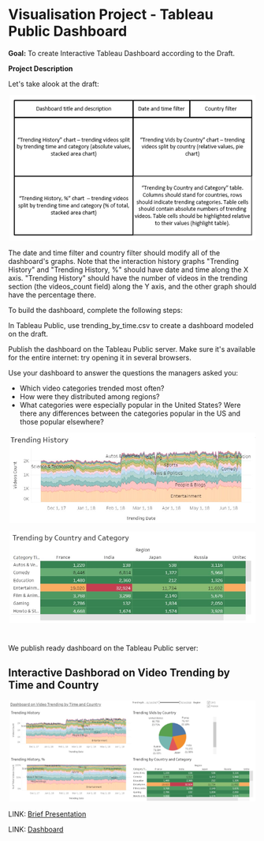 # Visualisation Project - Tableau Public Dashboard

**Goal:** To create Interactive Tableau Dashboard according to the Draft.

**Project Description**

Let's take alook at the draft:
<p align="center">
    <img src=draft_dashboard.png width=500>
</p>
The date and time filter and country filter should modify all of the dashboard's graphs. Note that the interaction history graphs "Trending History" and "Trending History, %" should have date and time along the X axis. "Trending History" should have the number of videos in the trending section (the videos_count field) along the Y axis, and the other graph should have the percentage there.


To build the dashboard, complete the following steps:

In Tableau Public, use trending_by_time.csv to create a dashboard modeled on the draft.

Publish the dashboard on the Tableau Public server. Make sure it's available for the entire internet: try opening it in several browsers. 

Use your dashboard to answer the questions the managers asked you:

- Which video categories trended most often?
- How were they distributed among regions?
- What categories were especially popular in the United States? Were there any differences between the categories popular in the US and those popular elsewhere?

<p align="center">
    <img src=trending_history.jpg width=500>
</p>

<p align="center">
    <img src=trending_table.jpg width=500>
</p>

#

We publish ready dashboard on the Tableau Public server:
## Interactive Dashborad on Video Trending by Time and Country

<p align="center">
    <img src=dashboard_entire.jpg width=500>
</p>


LINK: [Brief Presentation](presentation_video_trending1.pdf)



LINK: [Dashboard](https://public.tableau.com/app/profile/olga3629/viz/project_10_auto_nz/DashboardonVideoTrending?publish=yes)
